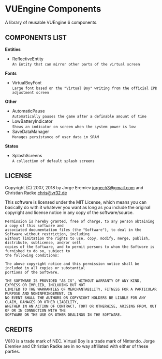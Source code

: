 VUEngine Components
===================

A library of reusable VUEngine 6 components.


COMPONENTS LIST
---------------

**Entities**

- ReflectiveEntity  
  `An Entity that can mirror other parts of the virtual screen`

**Fonts**

- VirtualBoyFont  
  `Large font based on the "Virtual Boy" writing from the official IPD adjustment screen`

**Other**

- AutomaticPause  
  `Automatically pauses the game after a definable amount of time`
- LowBatteryIndicator  
  `Shows an indicator on screen when the system power is low`
- SaveDataManager  
  `Manages persistance of user data in SRAM`

**States**

- SplashScreens  
  `A collection of default splash screens`


LICENSE
-------

Copyright (C) 2007, 2018 by Jorge Eremiev <jorgech3@gmail.com> and Christian Radke <chris@vr32.de>

This software is licensed under the MIT License, which means you can basically do with it whatever you 
want as long as you include the original copyright and license notice in any copy of the software/source. 

	Permission is hereby granted, free of charge, to any person obtaining a copy of this software and
	associated documentation files (the "Software"), to deal in the Software without restriction, including
	without limitation the rights to use, copy, modify, merge, publish, distribute, sublicense, and/or sell
	copies of the Software, and to permit persons to whom the Software is furnished to do so, subject to
	the following conditions:
	
	The above copyright notice and this permission notice shall be included in all copies or substantial
	portions of the Software.
	
	THE SOFTWARE IS PROVIDED "AS IS", WITHOUT WARRANTY OF ANY KIND, EXPRESS OR IMPLIED, INCLUDING BUT NOT
	LIMITED TO THE WARRANTIES OF MERCHANTABILITY, FITNESS FOR A PARTICULAR PURPOSE AND NONINFRINGEMENT. IN
	NO EVENT SHALL THE AUTHORS OR COPYRIGHT HOLDERS BE LIABLE FOR ANY CLAIM, DAMAGES OR OTHER LIABILITY,
	WHETHER IN AN ACTION OF CONTRACT, TORT OR OTHERWISE, ARISING FROM, OUT OF OR IN CONNECTION WITH THE
	SOFTWARE OR THE USE OR OTHER DEALINGS IN THE SOFTWARE.


CREDITS
-------

V810 is a trade mark of NEC. Virtual Boy is a trade mark of Nintendo. 
Jorge Eremiev and Christian Radke are in no way affiliated with either of these parties.
